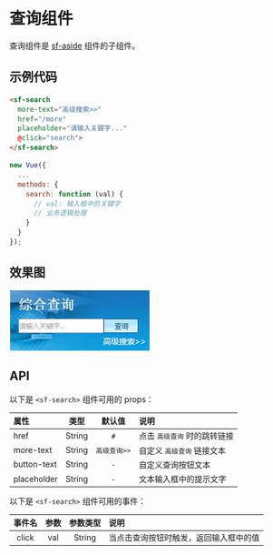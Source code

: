 # 查询组件
查询组件是 [sf-aside](./aside.html) 组件的子组件。

## 示例代码

```html
<sf-search 
  more-text="高级搜索>>" 
  href="/more" 
  placeholder="请输入关键字..." 
  @click="search">
</sf-search>
```

```js
new Vue({
  ...
  methods: {
    search: function (val) {
      // val: 输入框中的关键字
      // 业务逻辑处理
    }
  }
});
```

## 效果图

![preview](./media/search.png)

## API

以下是 `<sf-search>` 组件可用的 props：

| 属性 | 类型 | 默认值 | 说明 |
| :--- | :---: | :---: | :--- |
| href | String | `#` | 点击 `高级查询` 时的跳转链接 |
| more-text | String | `高级查询>>` | 自定义 `高级查询` 链接文本 |
| button-text | String | `-` | 自定义查询按钮文本 |
| placeholder | String | `-` | 文本输入框中的提示文字 |

以下是 `<sf-search>` 组件可用的事件：

| 事件名 | 参数 | 参数类型 | 说明 |
| :---: | :---: | :---: | :--- |
| click | val | String | 当点击查询按钮时触发，返回输入框中的值 |